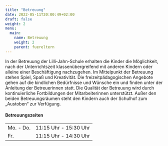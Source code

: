```yaml
---
title: "Betreuung"
date: 2022-05-11T20:00:49+02:00
draft: false
weight: 2
menu:
  main:
    name: Betreuung
    weight: 2
    parent: fuereltern
---
```

In der Betreuung der Lilli-Jahn-Schule erhalten die Kinder die Möglichkeit,  nach der Unterrichtszeit klassenübergreifend mit anderen Kindern oder  alleine einer Beschäftigung nachzugehen. Im Mittelpunkt der Betreuung stehen Spiel, Spaß und Kreativität. Die freizeitpädagogischen Angebote gehen auf die kindlichen Bedürfnisse und Wünsche ein und finden unter der Anleitung der Betreuerinnen statt. Die Qualität der Betreuung wird durch kontinuierliche Fortbildungen der Mitarbeiterinnen unterstützt. Außer den beiden Betreuungsräumen steht den Kindern auch der Schulhof zum „Austoben“ zur Verfügung.

#### Betreuungszeiten
<table class="table table-sm  table-bordered">
<tbody>
<tr>
  <td>Mo. - Do.</td>
  <td>11:15 Uhr - 15:30 Uhr</td>
</tr>
<tr>
  <td>Fr.</td>
  <td>11:15 Uhr - 14:30 Uhr</td>
</tr>
</tbody>
</table>